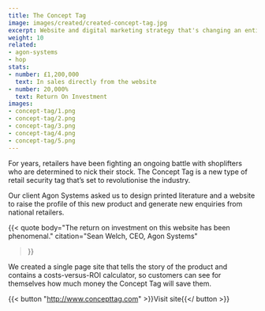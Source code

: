 ```yaml
---
title: The Concept Tag
image: images/created/created-concept-tag.jpg
excerpt: Website and digital marketing strategy that's changing an entire industry.
weight: 10
related:
- agon-systems
- hop
stats:
- number: £1,200,000
  text: In sales directly from the website
- number: 20,000%
  text: Return On Investment
images:
- concept-tag/1.png
- concept-tag/2.png
- concept-tag/3.png
- concept-tag/4.png
- concept-tag/5.png
---
```


For years, retailers have been fighting an ongoing battle with shoplifters who are determined to nick their stock. The Concept Tag is a new type of retail security tag that’s set to revolutionise the industry.

Our client Agon Systems asked us to design printed literature and a website to raise the profile of this new product and generate new enquiries from national retailers.

{{< quote
	body="The return on investment on this website has been phenomenal."
	citation="Sean Welch, CEO, Agon Systems"
>}}

We created a single page site that tells the story of the product and contains a costs-versus-ROI calculator, so customers can see for themselves how much money the Concept Tag will save them.

{{< button "http://www.concepttag.com" >}}Visit site{{</ button >}}
